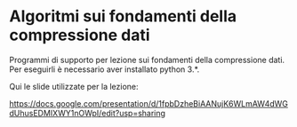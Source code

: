 # Algoritmi sui fondamenti della compressione dati

Programmi di supporto per lezione sui fondamenti della compressione dati.
Per eseguirli è necessario aver installato python 3.*.

Qui le slide utilizzate per la lezione:

https://docs.google.com/presentation/d/1fpbDzheBiAANujK6WLmAW4dWGdUhusEDMIXWY1nOWpI/edit?usp=sharing